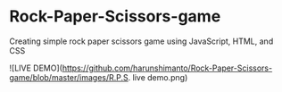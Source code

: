 # Rock-Paper-Scissors-game
Creating simple rock paper scissors game using JavaScript, HTML, and CSS

![LIVE DEMO](https://github.com/harunshimanto/Rock-Paper-Scissors-game/blob/master/images/R.P.S. live demo.png)

